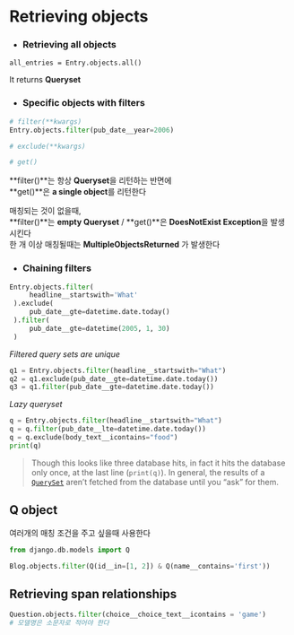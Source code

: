 # Retrieving objects

* ### Retrieving all objects

~~~django
all_entries = Entry.objects.all()
~~~

It returns **Queryset**





* ### Specific objects with filters

~~~python
# filter(**kwargs) 
Entry.objects.filter(pub_date__year=2006)

# exclude(**kwargs)

# get()
~~~

**filter()**는 항상 **Queryset**을 리턴하는 반면에  
**get()**은 **a single object**를 리턴한다



매칭되는 것이 없을때,   
**filter()**는 **empty Queryset**  /  **get()**은 **DoesNotExist Exception**을 발생시킨다  
한 개 이상 매칭될때는 **MultipleObjectsReturned** 가 발생한다







* ### Chaining filters

~~~python
Entry.objects.filter(
     headline__startswith='What'
 ).exclude(
     pub_date__gte=datetime.date.today()
 ).filter(
     pub_date__gte=datetime(2005, 1, 30)
 )
~~~

*Filtered query sets are unique*

~~~python
q1 = Entry.objects.filter(headline__startswith="What")
q2 = q1.exclude(pub_date__gte=datetime.date.today())
q3 = q1.filter(pub_date__gte=datetime.date.today())
~~~

*Lazy queryset*

```python
q = Entry.objects.filter(headline__startswith="What")
q = q.filter(pub_date__lte=datetime.date.today())
q = q.exclude(body_text__icontains="food")
print(q)
```

> Though this looks like three database hits, in fact it hits the database only once, at the last line (`print(q)`). In general, the results of a [`QuerySet`](https://docs.djangoproject.com/en/1.10/ref/models/querysets/#django.db.models.query.QuerySet) aren’t fetched from the database until you “ask” for them.



## Q object

여러개의 매칭 조건을 주고 싶을때 사용한다  

~~~python
from django.db.models import Q

Blog.objects.filter(Q(id__in=[1, 2]) & Q(name__contains='first'))
~~~



## Retrieving span relationships

~~~python
Question.objects.filter(choice__choice_text__icontains = 'game')
# 모델명은 소문자로 적어야 한다
~~~

